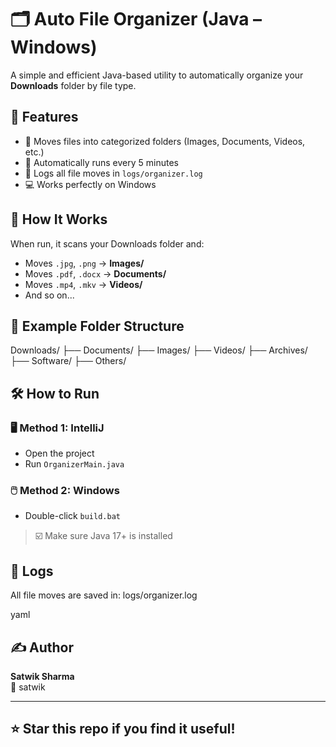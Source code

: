 # 🗂️ Auto File Organizer (Java – Windows)

A simple and efficient Java-based utility to automatically organize your **Downloads** folder by file type.

## 🚀 Features
- 📂 Moves files into categorized folders (Images, Documents, Videos, etc.)
- 🔁 Automatically runs every 5 minutes
- 📝 Logs all file moves in `logs/organizer.log`
- 💻 Works perfectly on Windows

## 📁 How It Works
When run, it scans your Downloads folder and:
- Moves `.jpg`, `.png` → **Images/**
- Moves `.pdf`, `.docx` → **Documents/**
- Moves `.mp4`, `.mkv` → **Videos/**
- And so on...

## 🧪 Example Folder Structure
Downloads/
├── Documents/
├── Images/
├── Videos/
├── Archives/
├── Software/
├── Others/


## 🛠️ How to Run

### 🖥️ Method 1: IntelliJ
- Open the project
- Run `OrganizerMain.java`

### 🖱️ Method 2: Windows
- Double-click `build.bat`

> ☑️ Make sure Java 17+ is installed

## 📒 Logs
All file moves are saved in:
logs/organizer.log

yaml


## ✍️ Author
**Satwik Sharma**  
📧 satwik

---

## ⭐️ Star this repo if you find it useful!
